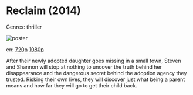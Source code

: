 # Reclaim (2014)

Genres: thriller

![poster](http://image.tmdb.org/t/p/w500/clJ1hvzte3msYVecjnUCDhGfuvZ.jpg)

en:
  [720p](magnet:?xt=urn:btih:F8542114A7BF8653E2006A4791657E2DCDE9C78B&tr=udp://glotorrents.pw:6969/announce&tr=udp://tracker.opentrackr.org:1337/announce&tr=udp://torrent.gresille.org:80/announce&tr=udp://tracker.openbittorrent.com:80&tr=udp://tracker.coppersurfer.tk:6969&tr=udp://tracker.leechers-paradise.org:6969&tr=udp://p4p.arenabg.ch:1337&tr=udp://tracker.internetwarriors.net:1337)
  [1080p](magnet:?xt=urn:btih:AE7E43A0B568396C17A91A50ADF6E59716904542&tr=udp://glotorrents.pw:6969/announce&tr=udp://tracker.opentrackr.org:1337/announce&tr=udp://torrent.gresille.org:80/announce&tr=udp://tracker.openbittorrent.com:80&tr=udp://tracker.coppersurfer.tk:6969&tr=udp://tracker.leechers-paradise.org:6969&tr=udp://p4p.arenabg.ch:1337&tr=udp://tracker.internetwarriors.net:1337)
  


After their newly adopted daughter goes missing in a small town, Steven and Shannon will stop at nothing to uncover the truth behind her disappearance and the dangerous secret behind the adoption agency they trusted. Risking their own lives, they will discover just what being a parent means and how far they will go to get their child back.